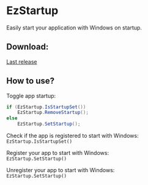 # EzStartup

Easily start your application with Windows on startup.

## Download:

[Last release](https://github.com/Tom60chat/Chrome-Rich-Presence/releases)

## How to use?

Toggle app startup:
```csharp
if (EzStartup.IsStartupSet())
    EzStartup.RemoveStartup();
else
    EzStartup.SetStartup();
```
  
  
Check if the app is registered to start with Windows:  
`
EzStartup.IsStartupSet()
`  
  
Register your app to start with Windows:  
`
EzStartup.SetStartup()
`  
  
Unregister your app to start with Windows:  
`
EzStartup.SetStartup()
`  

